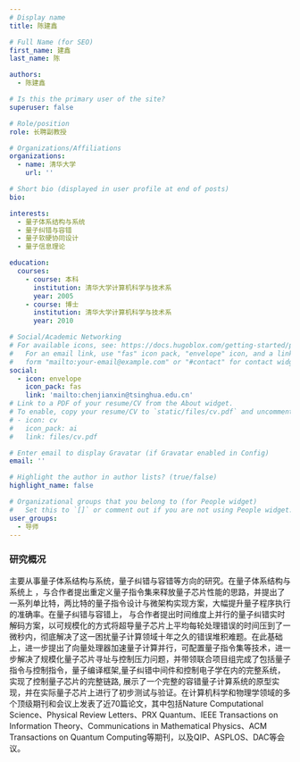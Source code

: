 ```yaml
---
# Display name
title: 陈建鑫

# Full Name (for SEO)
first_name: 建鑫
last_name: 陈

authors:
  - 陈建鑫

# Is this the primary user of the site?
superuser: false

# Role/position
role: 长聘副教授

# Organizations/Affiliations
organizations:
  - name: 清华大学
    url: ''

# Short bio (displayed in user profile at end of posts)
bio:

interests:
  - 量子体系结构与系统
  - 量子纠错与容错
  - 量子软硬协同设计
  - 量子信息理论

education:
  courses:
    - course: 本科
      institution: 清华大学计算机科学与技术系
      year: 2005
    - course: 博士
      institution: 清华大学计算机科学与技术系
      year: 2010

# Social/Academic Networking
# For available icons, see: https://docs.hugoblox.com/getting-started/page-builder/#icons
#   For an email link, use "fas" icon pack, "envelope" icon, and a link in the
#   form "mailto:your-email@example.com" or "#contact" for contact widget.
social:
  - icon: envelope
    icon_pack: fas
    link: 'mailto:chenjianxin@tsinghua.edu.cn'
# Link to a PDF of your resume/CV from the About widget.
# To enable, copy your resume/CV to `static/files/cv.pdf` and uncomment the lines below.
# - icon: cv
#   icon_pack: ai
#   link: files/cv.pdf

# Enter email to display Gravatar (if Gravatar enabled in Config)
email: ''

# Highlight the author in author lists? (true/false)
highlight_name: false

# Organizational groups that you belong to (for People widget)
#   Set this to `[]` or comment out if you are not using People widget.
user_groups:
  - 导师
---
```


### 研究概况

主要从事量子体系结构与系统，量子纠错与容错等方向的研究。在量子体系结构与系统上 ，与合作者提出重定义量子指令集来释放量子芯片性能的思路，并提出了一系列单比特，两比特的量子指令设计与微架构实现方案，大幅提升量子程序执行的准确率。在量子纠错与容错上， 与合作者提出时间维度上并行的量子纠错实时解码方案，以可规模化的方式将超导量子芯片上平均每轮处理错误的时间压到了一微秒内，彻底解决了这一困扰量子计算领域十年之久的错误堆积难题。在此基础上，进一步提出了向量处理器加速量子计算并行，可配置量子指令集等技术，进一步解决了规模化量子芯片寻址与控制压力问题，并带领联合项目组完成了包括量子指令与控制指令，量子编译框架,量子纠错中间件和控制电子学在内的完整系统，实现了控制量子芯片的完整链路, 展示了一个完整的容错量子计算系统的原型实现，并在实际量子芯片上进行了初步测试与验证。在计算机科学和物理学领域的多个顶级期刊和会议上发表了近70篇论文，其中包括Nature Computational Science、Physical Review Letters、PRX Quantum、IEEE Transactions on Information Theory、Communications in Mathematical Physics、ACM Transactions on Quantum Computing等期刊，以及QIP、ASPLOS、DAC等会议。
